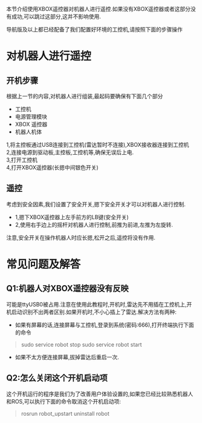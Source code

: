 本节介绍使用XBOX遥控器对机器人进行遥控.如果没有XBOX遥控器或者这部分没有成功,可以跳过这部分,这并不影响使用.   

导航版及以上都已经配备了我们配置好环境的工控机,请按照下面的步骤操作
# 对机器人进行遥控

## 开机步骤
根据上一节的内容,对机器人进行组装,最起码要确保有下面几个部分

* 工控机
* 电源管理模块
* XBOX 遥控器
* 机器人机体

1,将主控板通过USB连接到工控机(雷达暂时不连接),XBOX接收器连接到工控机   
2,连接电源到驱动板,主控板,工控机等,确保无误后上电.   
3,打开工控机   
4,打开XBOX遥控器(长摁中间银色开关)   

## 遥控
考虑到安全因素,我们设置了安全开关,摁下安全开关才可以对机器人进行控制.   

* 1,摁下XBOX遥控器上左手前方的LB键(安全开关)
* 2,使用右手边上的摇杆对机器人进行控制,前推为前进,左推为左旋转.

注意,安全开关在操作机器人时应长摁,松开之后,遥控将没有作用.

# 常见问题及解答
## Q1:机器人对XBOX遥控器没有反映
可能是ttyUSB0被占用.注意在使用此教程时,开机时,雷达先不用插在工控机上,开机启动识别不出两者区别.如果开机时,不小心插上了雷达.解决方法有两种:

* 如果有屏幕的话,连接屏幕与工控机,登录到系统(密码:666),打开终端执行下面的命令
>sudo service robot stop
>sudo service robot start

* 如果不太方便连接屏幕,拔掉雷达后重启一次.

## Q2:怎么关闭这个开机启动项
这个开机运行的程序是我们为了改善用户体验设置的,如果您已经比较熟悉机器人和ROS,可以执行下面的命令取消这个开机启动项:
>rosrun robot_upstart uninstall robot   

